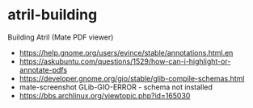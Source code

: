 # atril-building
Building Atril (Mate PDF viewer)

* https://help.gnome.org/users/evince/stable/annotations.html.en
* https://askubuntu.com/questions/1529/how-can-i-highlight-or-annotate-pdfs
* https://developer.gnome.org/gio/stable/glib-compile-schemas.html
*  mate-screenshot GLib-GIO-ERROR - schema not installed
 * https://bbs.archlinux.org/viewtopic.php?id=165030
